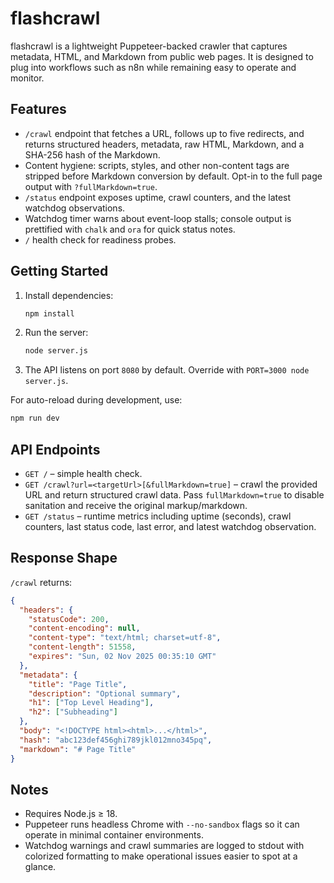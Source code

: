 # flashcrawl

flashcrawl is a lightweight Puppeteer-backed crawler that captures metadata, HTML, and Markdown from public web pages. It is designed to plug into workflows such as n8n while remaining easy to operate and monitor.

## Features
- `/crawl` endpoint that fetches a URL, follows up to five redirects, and returns structured headers, metadata, raw HTML, Markdown, and a SHA-256 hash of the Markdown.
- Content hygiene: scripts, styles, and other non-content tags are stripped before Markdown conversion by default. Opt-in to the full page output with `?fullMarkdown=true`.
- `/status` endpoint exposes uptime, crawl counters, and the latest watchdog observations.
- Watchdog timer warns about event-loop stalls; console output is prettified with `chalk` and `ora` for quick status notes.
- `/` health check for readiness probes.

## Getting Started
1. Install dependencies:
   ```sh
   npm install
   ```
2. Run the server:
   ```sh
   node server.js
   ```
3. The API listens on port `8080` by default. Override with `PORT=3000 node server.js`.

For auto-reload during development, use:
```sh
npm run dev
```

## API Endpoints
- `GET /` – simple health check.
- `GET /crawl?url=<targetUrl>[&fullMarkdown=true]` – crawl the provided URL and return structured crawl data. Pass `fullMarkdown=true` to disable sanitation and receive the original markup/markdown.
- `GET /status` – runtime metrics including uptime (seconds), crawl counters, last status code, last error, and latest watchdog observation.

## Response Shape
`/crawl` returns:
```json
{
  "headers": {
    "statusCode": 200,
    "content-encoding": null,
    "content-type": "text/html; charset=utf-8",
    "content-length": 51558,
    "expires": "Sun, 02 Nov 2025 00:35:10 GMT"
  },
  "metadata": {
    "title": "Page Title",
    "description": "Optional summary",
    "h1": ["Top Level Heading"],
    "h2": ["Subheading"]
  },
  "body": "<!DOCTYPE html><html>...</html>",
  "hash": "abc123def456ghi789jkl012mno345pq",
  "markdown": "# Page Title"
}
```

## Notes
- Requires Node.js ≥ 18.
- Puppeteer runs headless Chrome with `--no-sandbox` flags so it can operate in minimal container environments.
- Watchdog warnings and crawl summaries are logged to stdout with colorized formatting to make operational issues easier to spot at a glance.
